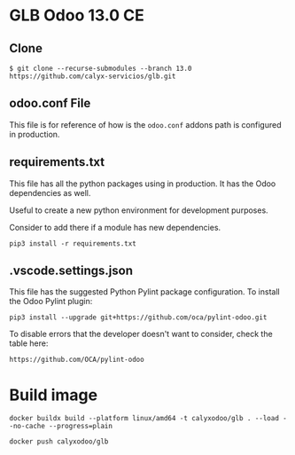 # GLB Odoo 13.0 CE

## Clone

`$ git clone --recurse-submodules --branch 13.0 https://github.com/calyx-servicios/glb.git`

## odoo.conf File

This file is for reference of how is the `odoo.conf` addons path is configured in production.

## requirements.txt

This file has all the python packages using in production. It has the Odoo dependencies as well.

Useful to create a new python environment for development purposes.

Consider to add there if a module has new dependencies.

`pip3 install -r requirements.txt`

## .vscode.settings.json

This file has the suggested Python Pylint package configuration. To install the Odoo Pylint plugin:

`pip3 install --upgrade git+https://github.com/oca/pylint-odoo.git`

To disable errors that the developer doesn't want to consider, check the table here:

`https://github.com/OCA/pylint-odoo`

# Build image

`docker buildx build --platform linux/amd64 -t calyxodoo/glb . --load --no-cache --progress=plain`

`docker push calyxodoo/glb`
